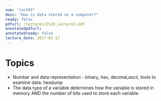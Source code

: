 ```yaml
---
num: "lect03"
desc: "How is data stored on a computer?"
ready: false
pdfurl: /lectures/CS16_Lecture3.pdf
annotatedpdfurl: 
annotatedready: false
lecture_date: 2017-01-17
---
```


# Topics


* Number and data representation - binary, hex, decimal,ascii, tools to examine data: hexdump
* The data type of a variable determines how the variable is stored in memory AND the number of bits used to store each variable
